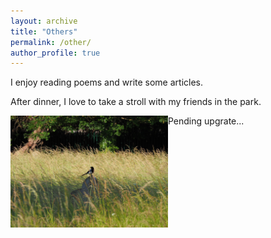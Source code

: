 ```yaml
---
layout: archive
title: "Others"
permalink: /other/
author_profile: true
---
```


I enjoy reading poems and write some articles.  

After dinner, I love to take a stroll with my friends in the park.  

Pending upgrate...
<img align="left" src="../images/birds.png" width="50%" height="50%"  alt="图片名称"/>




